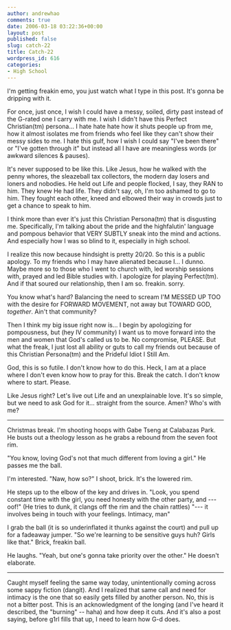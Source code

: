 ```yaml
---
author: andrewhao
comments: true
date: 2006-03-18 03:22:36+00:00
layout: post
published: false
slug: catch-22
title: Catch-22
wordpress_id: 616
categories:
- High School
---
```


I'm getting freakin emo, you just watch what I type in this post. It's gonna be dripping with it.

For once, just once, I wish I could have a messy, soiled, dirty past instead of the G-rated one I carry with me. I wish I didn't have this Perfect Christian(tm) persona... I hate hate hate how it shuts people up from me, how it almost isolates me from friends who feel like they can't show their messy sides to me. I hate this gulf, how I wish I could say "I've been there" or "I've gotten through it" but instead all I have are meaningless words (or awkward silences & pauses).

It's never supposed to be like this. Like Jesus, how he walked with the penny whores, the sleazeball tax collectors, the modern day losers and loners and nobodies. He held out Life and people flocked, I say, they RAN to him. They knew He had life. They didn't say, oh, I'm too ashamed to go to him. They fought each other, kneed and elbowed their way in crowds just to get a chance to speak to him.

I think more than ever it's just this Christian Persona(tm) that is disgusting me. Specifically, I'm talking about the pride and the highfalutin' language and pompous behavior that VERY SUBTLY sneak into the mind and actions. And especially how I was so blind to it, especially in high school.

I realize this now because hindsight is pretty 20/20. So this is a public apology. To my friends who I may have alienated because I... I dunno. Maybe more so to those who I went to church with, led worship sessions with, prayed and led Bible studies with. I apologize for playing Perfect(tm). And if that soured our relationship, then I am so. freakin. sorry.

You know what's hard? Balancing the need to scream I'M MESSED UP TOO with the desire for FORWARD MOVEMENT, not away but TOWARD GOD, _together_. Ain't that community?

Then I think my big issue right now is... I begin by apologizing for pompousness, but (hey IV community) I want us to move forward into the men and women that God's called us to be. No compromise, PLEASE. But what the freak, I just lost all ability or guts to call my friends out because of this Christian Persona(tm) and the Prideful Idiot I Still Am.

God, this is so futile. I don't know how to do this. Heck, I am at a place where I don't even know how to pray for this. Break the catch. I don't know where to start. Please.

Like Jesus right? Let's live out Life and an unexplainable love. It's so simple, but we need to ask God for it... straight from the source. Amen? Who's with me?

------------------------------------------

Christmas break. I'm shooting hoops with Gabe Tseng at Calabazas Park. He busts out a theology lesson as he grabs a rebound from the seven foot rim.

"You know, loving God's not that much different from loving a girl." He passes me the ball.

I'm interested. "Naw, how so?" I shoot, brick. It's the lowered rim.

He steps up to the elbow of the key and drives in. "Look, you spend constant time with the girl, you need honesty with the other party, and --- oof!" (He tries to dunk, it clangs off the rim and the chain rattles) "--- it involves being in touch with your feelings. Intimacy, man"

I grab the ball (it is so underinflated it thunks against the court) and pull up for a fadeaway jumper. "So we're learning to be sensitive guys huh? Girls like that." Brick, freakin ball.

He laughs. "Yeah, but one's gonna take priority over the other." He doesn't elaborate.

--------------------------------------

Caught myself feeling the same way today, unintentionally coming across some sappy fiction (dangit). And I realized that same call and need for intimacy is the one that so easily gets filled by another person. No, this is not a bitter post. This is an acknowledgment of the longing (and I've heard it described, the "burning" -- haha) and how deep it cuts. And it's also a post saying, before g1rl fills that up, I need to learn how G-d does.
